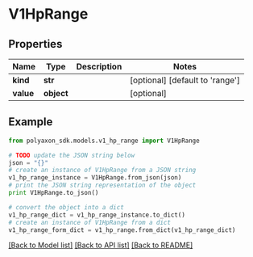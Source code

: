 # V1HpRange


## Properties
Name | Type | Description | Notes
------------ | ------------- | ------------- | -------------
**kind** | **str** |  | [optional] [default to 'range']
**value** | **object** |  | [optional] 

## Example

```python
from polyaxon_sdk.models.v1_hp_range import V1HpRange

# TODO update the JSON string below
json = "{}"
# create an instance of V1HpRange from a JSON string
v1_hp_range_instance = V1HpRange.from_json(json)
# print the JSON string representation of the object
print V1HpRange.to_json()

# convert the object into a dict
v1_hp_range_dict = v1_hp_range_instance.to_dict()
# create an instance of V1HpRange from a dict
v1_hp_range_form_dict = v1_hp_range.from_dict(v1_hp_range_dict)
```
[[Back to Model list]](../README.md#documentation-for-models) [[Back to API list]](../README.md#documentation-for-api-endpoints) [[Back to README]](../README.md)


